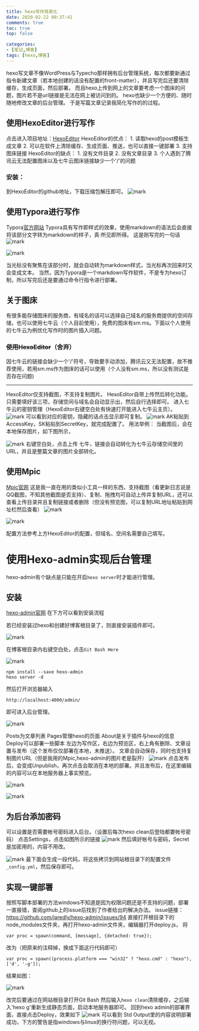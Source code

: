 ```yaml
---
title: hexo写作简易化 
date: 2020-02-22 00:37:41 
comments: true
toc: true
top: false

categories: 
- [笔记,博客]
tags: [hexo,博客]
---
```

hexo写文章不像WordPress与Typecho那样拥有后台管理系统，每次都要新通过指令新建文章（若本地创建的话没有配置的front-matter），并且写完后还要清除缓存，生成页面，然后部署。
而且hexo上传到网上的文章要考虑一个图床的问题，图片若不是url链接是无法在网上被访问到的。
hexo也缺少一个方便的、随时随地修改文章的后台管理。
于是写篇文章记录我简化写作的的过程。
<!-- more -->

## 使用HexoEditor进行写作

点击进入项目地址：[HexoEditor](https://github.com/zhuzhuyule/HexoEditor)
HexoEditor的优点：
    1. 读取hexo的post模板生成文章
        2. 可以在软件上清除缓存、生成页面、推送，也可以直接一键部署
        3. 支持图床链接
HexoEditor的缺点：
        1. 没有文件目录
        2. 没有文章目录
        3. 个人遇到了腾讯云无法配置图床以及七牛云图床链接缺少一个'/'的问题 

### 安装：

到HexoEditor的github地址，下载压缩包解压即可。
![mark](https://cdn.jsdelivr.net/gh/lluuiq/blog_img/img/20200324023219.png)

## 使用Typora进行写作

Typora[官方网站](https://typora.io/)
Typora具有写作即样式的效果，使用markdown的语法后会直接将该部分文字转为markdown的样子，真·所见即所得。
这是刚写完的一句话
![mark](http://blogimg.wa2000.cn/blog/20200222/4ubdJFf3jImV.png?imageslim)

![mark](https://cdn.jsdelivr.net/gh/lluuiq/blog_img/img/20200324023224.png)

当光标没有聚焦在该部分时，就会自动转为markdown样式，当光标再次回来时又会变成文本。
当然，因为Typora是一个markdown写作软件，不是专为hexo订制，所以写完后还是要通过命令行指令进行部署。

## 关于图床

有很多能存储图床的服务商，有域名的话可以选择自己域名的服务商提供的空间存储，也可以使用七牛云（个人目前使用），免费的图床有sm.ms。下面以个人使用的七牛云为例优化写作时的图片插入问题。
### ~~使用HexoEditor~~（舍弃）

因七牛云的链接会缺少一个'/'符号，导致要手动添加，腾讯云又无法配置，故不推荐使用，若用sm.ms作为图床的话可以使用（个人没有sm.ms，所以没有测试是否存在问题)

---

HexoEditor仅支持截图，不支持复制图片。
HexoEditor自带上传然后转化功能。只需要填好该三项，存储空间与域名会自动显示出，然后自行选择即可。
进入七牛云的密钥管理（HexoEditor右键空白处有快速打开能进入七牛云主页）。
![mark](https://cdn.jsdelivr.net/gh/lluuiq/blog_img/img/20200324023222.png)
可以看到对应的密钥，隐藏的话点击显示即可复制。
![mark](https://cdn.jsdelivr.net/gh/lluuiq/blog_img/img/20200324023223.png)
AK粘贴到AccessKey，SK粘贴到SecretKey，就完成配置了。
用法举例：
当截图后，会在本地保存图片，如下图所示，

![mark](https://cdn.jsdelivr.net/gh/lluuiq/blog_img/img/20200324023221.png)
右键空白处，点击上传 七牛，链接会自动转化为七牛云存储空间里的URL，并且是整篇文章的图片全部转化。

## 使用Mpic

[Mpic官网](http://mpic.lzhaofu.cn/)
这是我一直在用的类似小工具一样的东西，支持截图（看更新日志说是QQ截图，不知其他截图是否支持）、复制、拖拽均可自动上传并复制URL，还可以查看上传目录并且复制链接或者删除（但没有预览图，可以复制URL地址粘贴到网址栏然后查看）
![mark](https://cdn.jsdelivr.net/gh/lluuiq/blog_img/img/20200324023226.png)

![mark](https://cdn.jsdelivr.net/gh/lluuiq/blog_img/img/20200324023225.png)

配置方法参考上方HexoEditor的配置，但域名、空间名需要自己填写。

# 使用Hexo-admin实现后台管理

hexo-admin有个缺点是只能在开启`hexo server`时才能进行管理。

## 安装

[hexo-admin官网](https://jaredforsyth.com/hexo-admin/)
在下方可以看到安装流程

若已经安装过hexo和创建好博客根目录了，则直接安装插件即可。

![mark](https://cdn.jsdelivr.net/gh/lluuiq/blog_img/img/20200324023229.png)

在博客根目录内右键空白处，点击`Git Bash Here`

![mark](https://cdn.jsdelivr.net/gh/lluuiq/blog_img/img/20200324023227.png)

```
npm install --save hexo-admin
hexo server -d
```
然后打开浏览器输入
```
http://localhost:4000/admin/
```
即可进入后台管理。

![mark](https://cdn.jsdelivr.net/gh/lluuiq/blog_img/img/20200324023228.png)

Posts为文章列表
Pages管理hexo的页面
About是关于插件与hexo的信息
Deploy可以部署一些脚本
左边为写作区，右边为预览区，右上角有删除、文章设置与发布（这个发布仅仅部署在本地，未推送）。
文章会自动保存，同时也支持复制图片URL（但是我用的Mpic,hexo-admin的图片老是裂开）
![mark](https://cdn.jsdelivr.net/gh/lluuiq/blog_img/img/20200324023230.png)
点击发布后，会变成Unpublish，再次点击会取消在本地的部署。并且发布后，在这里编辑的内容可以在本地服务器上事实预览。

![mark](https://cdn.jsdelivr.net/gh/lluuiq/blog_img/img/20200324023231.png)

![mark](http://blogimg.wa2000.cn/blog/20200222/2vcs0AaFPDT8.png?imageslim)

## 为后台添加密码
可以设置是否需要帐号密码进入后台。（设置后每次hexo clean后登陆都要帐号密码）
点击Settings，点击如图所示的链接
![mark](http://blogimg.wa2000.cn/blog/20200222/I9MedKH58PPm.png?imageslim)
然后填好帐号与密码，Secret是加密用的，内容不用改。

![mark](https://cdn.jsdelivr.net/gh/lluuiq/blog_img/img/20200324023233.png)
最下面会生成一段代码，将这些拷贝到网站根目录下的配置文件`_config.yml`，然后保存即可。

## 实现一键部署

按照写脚本部署的方法windows不知道是因为权限问题还是不支持的问题，部署一直报错，查阅github上的issue后找到了作者给出的解决办法。
issue链接：https://github.com/jaredly/hexo-admin/issues/94
直接打开根目录下的node_modules文件夹，再打开hexo-admin文件夹，编辑器打开deploy.js，
将

```
var proc = spawn(command, [message], {detached: true});
```
改为（把原来的注释掉，换成下面这行代码即可）
```
var proc = spawn((process.platform === "win32" ? "hexo.cmd" : "hexo"), ['d', '-g']);
```
结果如图：

![mark](https://cdn.jsdelivr.net/gh/lluuiq/blog_img/img/20200324023232.png)

改完后要通过在网站根目录打开Git Bash 然后输入`hexo clean`清除缓存，之后输入'hexo g'重新生成静态页面，启动本地服务器即可。
回到hexo admin的部署界面，直接点击Deploy，效果如下
![mark](https://cdn.jsdelivr.net/gh/lluuiq/blog_img/img/20200324023234.png)
可以看到 Std Output里的内容说明部署成功，下方的警告是指windows与linux的换行符问题，可以无视。